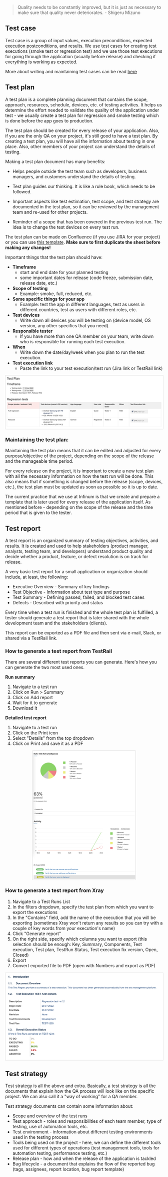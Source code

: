  > Quality needs to be constantly improved, but it is just as necessary to make sure that quality never deteriorates. - Shigeru Mizuno

## Test case

Test case is a group of input values, execution preconditions, expected execution postconditions, and results. We use test cases for creating test executions (smoke test or regression test) and we use those test executions for going through the application (usually before release) and checking if everything is working as expected.

More about writing and maintaining test cases can be read [here](/Basics/Writing%20test%20cases.md)


## Test plan

A test plan is a complete planning document that contains the scope, approach, resources, schedule, devices, etc. of testing activities. It helps us determine the effort needed to validate the quality of the application under test - we usually create a test plan for regression and smoke testing which is done before the app goes to production.

The test plan should be created for every release of your application. Also, if you are the only QA on your project, it's still good to have a test plan. By creating a test plan, you will have all the information about testing in one place. Also, other members of your project can understand the details of testing.

Making a test plan document has many benefits:

- Helps people outside the test team such as developers, business managers, and customers understand the details of testing.

- Test plan guides our thinking. It is like a rule book, which needs to be followed.

- Important aspects like test estimation, test scope, and test strategy are documented in the test plan, so it can be reviewed by the management team and re-used for other projects.

- Reminder of a scope that has been covered in the previous test run. The idea is to change the test devices on every test run.

The test plan can be made on Confluence (if you use JIRA for your project) or you can use [this template](https://docs.google.com/spreadsheets/d/1dloUoYvjowlIzo78MvoIg1k5PuOigW9OS_cmHVodPoI/edit#gid=0). **Make sure to first duplicate the sheet before making any changes!**


Important things that the test plan should have:

- **Timeframe**
  - start and end date for your planned testing
  - some important dates for release (code freeze, submission date, release date, etc.)
- **Scope of testing**
  - Example: smoke, full, reduced, etc.
- **Some specific things for your app**
  - Example: test the app in different languages, test as users in different countries, test as users with different roles, etc.
- **Test devices**
  - Write down all devices you will be testing on (device model, OS version, any other specifics that you need).
- **Responsible tester**
  - If you have more than one QA member on your team, write down who is responsible for running each test execution.
- **When**
  - Write down the date/day/week when you plan to run the test execution.
- **Test execution link**
  - Paste the link to your test execution/test run (Jira link or TestRail link)

<span style="display:block; border: 1px solid #e0e0e0; margin-left:auto; margin-right:auto; width:100%;">![JIRA_test_plan.jpg](/img/JIRA_test_plan.jpg)</span>

### Maintaining the test plan:

Maintaining the test plan means that it can be edited and adjusted for every purpose/objective of the project, depending on the scope of the release and the manageable time period.

For every release on the project, it is important to create a new test plan with all the necessary information on how the test run will be done. This also means that if something is changed before the release (scope, devices, etc.), the test plan must be updated as soon as possible so it is up to date.

The current practice that we use at Infinum is that we create and prepare a template that is later used for every release of the application itself. As mentioned before - depending on the scope of the release and the time period that is given to the tester.

  
## Test report

A test report is an organized summary of testing objectives, activities, and results. It is created and used to help stakeholders (product manager, analysts, testing team, and developers) understand product quality and decide whether a product, feature, or defect resolution is on track for release.

A very basic test report for a small application or organization should include, at least, the following:

- Executive Overview - Summary of key findings
- Test Objective - Information about test type and purpose
- Test Summary - Defining passed, failed, and blocked test cases
- Defects - Described with priority and status
   
Every time when a test run is finished and the whole test plan is fulfilled, a tester should generate a test report that is later shared with the whole development team and the stakeholders (clients).

This report can be exported as a PDF file and then sent via e-mail, Slack, or shared via a TestRail link.

### How to generate a test report from TestRail

There are several different test reports you can generate. Here's how you can generate the two most used ones.

**Run summary**

1. Navigate to a test run
2. Click on Run > Summary
3. Click on Add report
4. Wait for it to generate
5. Download it 

**Detailed test report**

1. Navigate to a test run
2. Click on the Print icon
3. Select "Details" from the top dropdown
4. Click on Print and save it as a PDF

<span style="display:block; border: 1px solid #e0e0e0; margin-left:auto; margin-right:auto; width:65%;">![Testrail_test_report.jpg](/img/Testrail_test_report.jpg)</span>

### How to generate a test report from Xray 

1. Navigate to a Test Runs List
2. In the filters dropdown, specify the test plan from which you want to export the executions 
3. In the "Contains" field, add the name of the execution that you will be exporting (sometimes Xray won't return any results so you can try with a couple of key words from your execution's name) 
4. Click "Generate report"
5. On the right side, specify which columns you want to export (this selection should be enough: Key, Summary, Components, Test execution, Test plan, TestRun Status, Test execution fix version, Open, Closed)
6. Export
7. Convert exported file to PDF (open with Numbers and export as PDF)

<span style="display:block; border: 1px solid #e0e0e0; margin-left:auto; margin-right:auto; width:100%;">![Xray_test_report.jpg](/img/Xray_test_report.jpg)</span>

## Test strategy

Test strategy is all the above and extra. Basically, a test strategy is all the documents that explain how the QA process will look like on the specific project. We can also call it a "way of working" for a QA member.

Test strategy documents can contain some information about:

- Scope and overview of the test runs
- Test approach - roles and responsibilities of each team member, type of testing, use of automation tools, etc.
- Test environment - information about different testing environments used in the testing process
- Tools being used on the project - here, we can define the different tools used for different types of operations (test management tools, tools for automation testing, performance testing, etc.)
- Release plan - how and when the release of the application is tackled
- Bug lifecycle - a document that explains the flow of the reported bug (tags, assignees, report location, bug report template)
